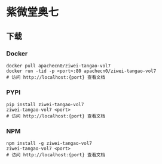 # 紫微堂奥七

## 下载

### Docker

```
docker pull apachecn0/ziwei-tangao-vol7
docker run -tid -p <port>:80 apachecn0/ziwei-tangao-vol7
# 访问 http://localhost:{port} 查看文档
```

### PYPI

```
pip install ziwei-tangao-vol7
ziwei-tangao-vol7 <port>
# 访问 http://localhost:{port} 查看文档
```

### NPM

```
npm install -g ziwei-tangao-vol7
ziwei-tangao-vol7 <port>
# 访问 http://localhost:{port} 查看文档
```
